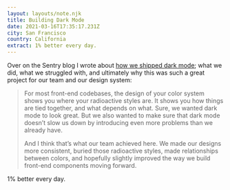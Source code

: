 ```yaml
---
layout: layouts/note.njk
title: Building Dark Mode
date: 2021-03-16T17:35:17.231Z
city: San Francisco
country: California
extract: 1% better every day.
---
```


Over on the Sentry blog I wrote about [how we shipped dark mode](https://blog.sentry.io/2021/03/16/building-dark-mode); what we did, what we struggled with, and ultimately why this was such a great project for our team and our design system:

> For most front-end codebases, the design of your color system shows you where your radioactive styles are. It shows you how things are tied together, and what depends on what. Sure, we wanted dark mode to look great. But we also wanted to make sure that dark mode doesn’t slow us down by introducing even more problems than we already have.
>
> And I think that’s what our team achieved here. We made our designs more consistent, buried those radioactive styles, made relationships between colors, and hopefully slightly improved the way we build front-end components moving forward.

1% better every day.
